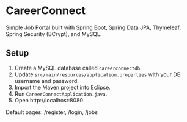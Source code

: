 # CareerConnect

Simple Job Portal built with Spring Boot, Spring Data JPA, Thymeleaf, Spring Security (BCrypt), and MySQL.

## Setup
1. Create a MySQL database called `careerconnectdb`.
2. Update `src/main/resources/application.properties` with your DB username and password.
3. Import the Maven project into Eclipse.
4. Run `CareerConnectApplication.java`.
5. Open http://localhost:8080

Default pages: /register, /login, /jobs
